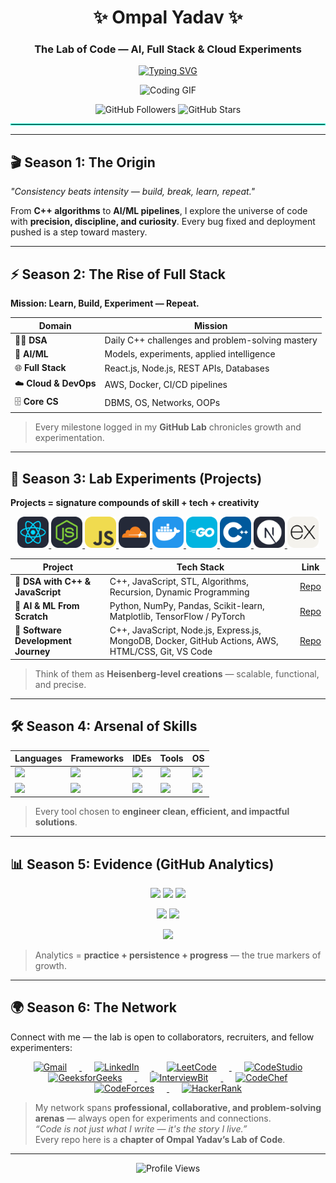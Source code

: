 <h1 align="center">✨ Ompal Yadav ✨</h1> 

<h3 align="center">The Lab of Code — AI, Full Stack & Cloud Experiments</h3>

<p align="center">
  <a href="https://git.io/typing-svg">
    <img src="https://readme-typing-svg.herokuapp.com?font=Fira+Code&size=24&pause=1000&color=00F5D4&center=true&vCenter=true&width=750&lines=🚀+AI%2FML+Engineer+in+the+Making;🌐+Full+Stack+Developer;☁️+Cloud+%26+DevOps+Explorer;📚+DSA+Problem+Solver;⚡+Open+Source+Contributor" alt="Typing SVG" />
  </a>
</p>

<p align="center">
  <img src="https://media.giphy.com/media/qgQUggAC3Pfv687qPC/giphy.gif" width="420" height="280" alt="Coding GIF">
</p>

<p align="center">
  <img src="https://img.shields.io/github/followers/ompalyadav?label=Followers&style=social" alt="GitHub Followers"/>
  <img src="https://img.shields.io/github/stars/ompalyadav?label=Stars&style=social" alt="GitHub Stars"/>
</p>

<hr style="border: 1px solid #00F5D4;"/>

---

## 🎬 Season 1: The Origin

*"Consistency beats intensity — build, break, learn, repeat."*  

From **C++ algorithms** to **AI/ML pipelines**, I explore the universe of code with **precision, discipline, and curiosity**. Every bug fixed and deployment pushed is a step toward mastery.

---

## ⚡ Season 2: The Rise of Full Stack

**Mission: Learn, Build, Experiment — Repeat.**  

| Domain | Mission |
|--------|--------|
| 🧑‍💻 **DSA** | Daily C++ challenges and problem-solving mastery |
| 🤖 **AI/ML** | Models, experiments, applied intelligence |
| 🌐 **Full Stack** | React.js, Node.js, REST APIs, Databases |
| ☁️ **Cloud & DevOps** | AWS, Docker, CI/CD pipelines |
| 🗄️ **Core CS** | DBMS, OS, Networks, OOPs |

> Every milestone logged in my **GitHub Lab** chronicles growth and experimentation.

---

## 🚀 Season 3: Lab Experiments (Projects)

**Projects = signature compounds of skill + tech + creativity**  

<p align="center">
  <a href="https://github.com/ompalyadav/AI-Powered-Web-App">
    <img src="https://raw.githubusercontent.com/tandpfun/skill-icons/65dea6c4eaca7da319e552c09f4cf5a9a8dab2c8/icons/React-Dark.svg" width="50" height="50"/>
  </a>
  <a href="https://github.com/ompalyadav/AI-Powered-Web-App">
    <img src="https://raw.githubusercontent.com/tandpfun/skill-icons/65dea6c4eaca7da319e552c09f4cf5a9a8dab2c8/icons/NodeJS-Dark.svg" width="50" height="50"/>
  </a>
  <a href="https://github.com/ompalyadav/AI-Powered-Web-App">
    <img src="https://raw.githubusercontent.com/tandpfun/skill-icons/65dea6c4eaca7da319e552c09f4cf5a9a8dab2c8/icons/JavaScript.svg" width="50" height="50"/>
  </a>
  <a href="https://github.com/ompalyadav/AI-Powered-Web-App">
    <img src="https://raw.githubusercontent.com/tandpfun/skill-icons/65dea6c4eaca7da319e552c09f4cf5a9a8dab2c8/icons/Cloudflare-Dark.svg" width="50" height="50"/>
  </a>
  <a href="https://github.com/ompalyadav/Cloud-Native-Hotel-Booking">
    <img src="https://raw.githubusercontent.com/tandpfun/skill-icons/65dea6c4eaca7da319e552c09f4cf5a9a8dab2c8/icons/Docker.svg" width="50" height="50"/>
  </a>
  <a href="https://github.com/ompalyadav/AI-Powered-Web-App">
    <img src="https://raw.githubusercontent.com/tandpfun/skill-icons/65dea6c4eaca7da319e552c09f4cf5a9a8dab2c8/icons/GoLang.svg" width="50" height="50"/>
  </a>
  <a href="https://github.com/ompalyadav/DSA-Practice-Hub">
    <img src="https://raw.githubusercontent.com/tandpfun/skill-icons/65dea6c4eaca7da319e552c09f4cf5a9a8dab2c8/icons/CPP.svg" width="50" height="50"/>
  </a>
  <a href="https://github.com/ompalyadav/AI-Powered-Web-App">
    <img src="https://raw.githubusercontent.com/tandpfun/skill-icons/65dea6c4eaca7da319e552c09f4cf5a9a8dab2c8/icons/NextJS-Dark.svg" width="50" height="50" />
  </a>
  <a href="https://github.com/ompalyadav/AI-Powered-Web-App">
    <img src="https://raw.githubusercontent.com/tandpfun/skill-icons/65dea6c4eaca7da319e552c09f4cf5a9a8dab2c8/icons/ExpressJS-Light.svg" width="50" height="50" />
  </a>
</p>


| Project | Tech Stack | Link |
|---------|------------|------|
| **🚀 DSA with C++ & JavaScript** | C++, JavaScript, STL, Algorithms, Recursion, Dynamic Programming | [Repo](https://github.com/OmpalYadav/DSA-with-Cpp-Js) |
| **🚀 AI & ML From Scratch** | Python, NumPy, Pandas, Scikit-learn, Matplotlib, TensorFlow / PyTorch | [Repo](https://github.com/OmpalYadav/AI-ML-From-Scratch) |
| **🚀 Software Development Journey** | C++, JavaScript, Node.js, Express.js, MongoDB, Docker, GitHub Actions, AWS, HTML/CSS, Git, VS Code | [Repo](https://github.com/OmpalYadav/Software-Development) |

> Think of them as **Heisenberg-level creations** — scalable, functional, and precise.

---

## 🛠️ Season 4: Arsenal of Skills

| Languages | Frameworks | IDEs | Tools | OS |
| --------- | ---------- | ---- | ----- | -- |
| <img src="https://skillicons.dev/icons?i=java,cpp,c,python,js" height="40"/> | <img src="https://skillicons.dev/icons?i=react,redux,nodejs,express,spring" height="40"/> | <img src="https://skillicons.dev/icons?i=vscode,idea,eclipse" height="40"/> | <img src="https://skillicons.dev/icons?i=git,github,docker" height="40"/> | <img src="https://skillicons.dev/icons?i=windows,linux,ubuntu" height="40"/> |
| <img src="https://skillicons.dev/icons?i=mysql,mongodb" height="40"/> | <img src="https://skillicons.dev/icons?i=bootstrap,tailwind" height="40"/> | <img src="https://static-00.iconduck.com/assets.00/intellij-idea-icon-2048x2048-hsyna1mi.png" height="40"/> | <img src="https://skillicons.dev/icons?i=aws" height="40"/> | <img src="https://skillicons.dev/icons?i=arch" height="40"/> |

> Every tool chosen to **engineer clean, efficient, and impactful solutions**.

---

## 📊 Season 5: Evidence (GitHub Analytics)

<p align="center">
  <img src="http://github-profile-summary-cards.vercel.app/api/cards/profile-details?username=ompalyadav&theme=2077" height="180em"/>
  <img src="http://github-profile-summary-cards.vercel.app/api/cards/stats?username=ompalyadav&theme=2077" height="180em"/>
  <img src="http://github-profile-summary-cards.vercel.app/api/cards/productive-time?username=ompalyadav&theme=2077" height="180em"/>
</p>

<p align="center">
  <img src="http://github-profile-summary-cards.vercel.app/api/cards/repos-per-language?username=ompalyadav&theme=2077" height="180em"/>
  <img src="http://github-profile-summary-cards.vercel.app/api/cards/most-commit-language?username=ompalyadav&theme=2077" height="180em"/>
</p>

<p align="center">
  <img width="49.5%" src="https://nirzak-streak-stats.vercel.app?user=ompalyadav&theme=dark&hide_border=true" />
</p>

> Analytics = **practice + persistence + progress** — the true markers of growth.

---

## 🌍 Season 6: The Network 

Connect with me — the lab is open to collaborators, recruiters, and fellow experimenters:  

<p align="center">
  <!-- Gmail -->
  <a href="mailto:ompalyadav.dev@gmail.com" target="_blank">
    <img src="https://upload.wikimedia.org/wikipedia/commons/7/7e/Gmail_icon_%282020%29.svg" 
         alt="Gmail" height="40" width="40" style="margin: 0 20px;"/>
  </a>

  <!-- LinkedIn -->
  <a href="https://linkedin.com/in/ompalyadav" target="_blank">
    <img src="https://raw.githubusercontent.com/rahuldkjain/github-profile-readme-generator/master/src/images/icons/Social/linked-in-alt.svg" 
         alt="LinkedIn" height="40" width="40" style="margin: 0 20px;"/>
  </a>

  <!-- LeetCode -->
  <a href="https://leetcode.com/u/Ompal_Yadav" target="_blank">
    <img src="https://codolio.com/icons/leetcode_light.png" 
         alt="LeetCode" height="40" width="40" style="margin: 0 20px;"/>
  </a>

  <!-- CodeStudio / Naukri -->
  <a href="https://www.naukri.com/code360/profile/OmpalYadavdev" target="_blank">
    <img src="https://codolio.com/icons/codestudio_light.png" 
         alt="CodeStudio" height="40" width="40" style="margin: 0 20px;"/>
  </a>

  <!-- GeeksforGeeks -->
  <a href="https://www.geeksforgeeks.org/user/ompalyaqycg" target="_blank">
    <img src="https://codolio.com/icons/gfg.png" 
         alt="GeeksforGeeks" height="40" width="40" style="margin: 0 20px;"/>
  </a>

  <!-- InterviewBit -->
  <a href="https://www.interviewbit.com/profile/ompal-yadav_172" target="_blank">
    <img src="https://codolio.com/icons/interviewbit.png" 
         alt="InterviewBit" height="40" width="40" style="margin: 0 20px;"/>
  </a>

  <!-- CodeChef -->
  <a href="https://www.codechef.com/users/ompal_yadav_70" target="_blank">
    <img src="https://codolio.com/icons/codechef_light.png" 
         alt="CodeChef" height="40" width="40" style="margin: 0 20px;"/>
  </a>

  <!-- CodeForces -->
  <a href="https://codeforces.com/profile/ompalyadav.dev" target="_blank">
    <img src="https://codolio.com/icons/codeforces.png" 
         alt="CodeForces" height="40" width="40" style="margin: 0 20px;"/>
  </a>

  <!-- HackerRank -->
  <a href="https://www.hackerrank.com/profile/ompalyadav_dev" target="_blank">
    <img src="https://codolio.com/icons/hackerrank.png" 
         alt="HackerRank" height="40" width="40" style="margin: 0 20px;"/>
  </a>
</p>  

> My network spans **professional, collaborative, and problem-solving arenas** — always open for experiments and connections.  
> *“Code is not just what I write — it's the story I live.”*  
> Every repo here is a **chapter of Ompal Yadav’s Lab of Code**.

---

<p align="center">
  <img src="https://komarev.com/ghpvc/?username=ompalyadav&label=Profile%20Views&color=0e75b6&style=flat" alt="Profile Views"/>
</p>
